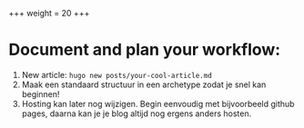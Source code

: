 +++
weight = 20
+++

# Document and plan your workflow:

1. New article: `hugo new posts/your-cool-article.md`
2. Maak een standaard structuur in een archetype zodat je snel kan beginnen!
3. Hosting kan later nog wijzigen. Begin eenvoudig met bijvoorbeeld github pages, daarna kan je je blog altijd nog ergens anders hosten.